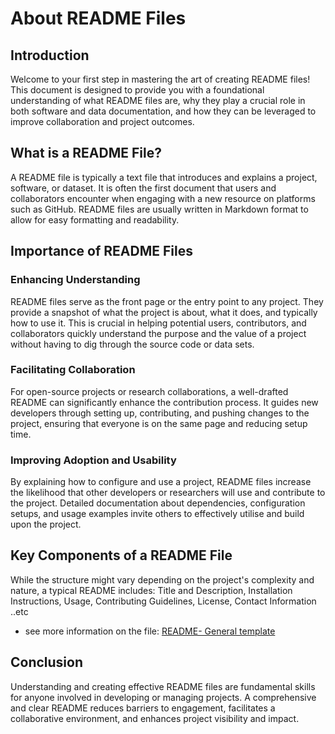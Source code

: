 # About README Files

## Introduction

Welcome to your first step in mastering the art of creating README files! This document is designed to provide you with a foundational understanding of what README files are, why they play a crucial role in both software and data documentation, and how they can be leveraged to improve collaboration and project outcomes.

## What is a README File?

A README file is typically a text file that introduces and explains a project, software, or dataset. It is often the first document that users and collaborators encounter when engaging with a new resource on platforms such as GitHub. README files are usually written in Markdown format to allow for easy formatting and readability.

## Importance of README Files

### Enhancing Understanding

README files serve as the front page or the entry point to any project. They provide a snapshot of what the project is about, what it does, and typically how to use it. This is crucial in helping potential users, contributors, and collaborators quickly understand the purpose and the value of a project without having to dig through the source code or data sets.

### Facilitating Collaboration

For open-source projects or research collaborations, a well-drafted README can significantly enhance the contribution process. It guides new developers through setting up, contributing, and pushing changes to the project, ensuring that everyone is on the same page and reducing setup time.

### Improving Adoption and Usability

By explaining how to configure and use a project, README files increase the likelihood that other developers or researchers will use and contribute to the project. Detailed documentation about dependencies, configuration setups, and usage examples invite others to effectively utilise and build upon the project.

## Key Components of a README File

While the structure might vary depending on the project's complexity and nature, a typical README includes: Title and Description, Installation Instructions, Usage, Contributing Guidelines, License, Contact Information ..etc 
- see more information on the file: [README- General template](https://github.com/circadianmentalhealth/circadian-data-standards/blob/main/README%20-%20Templates/1-%20General%20Information%20%26%20Instruction/README%20-%20General%20Template.md)

## Conclusion

Understanding and creating effective README files are fundamental skills for anyone involved in developing or managing projects. A comprehensive and clear README reduces barriers to engagement, facilitates a collaborative environment, and enhances project visibility and impact.


